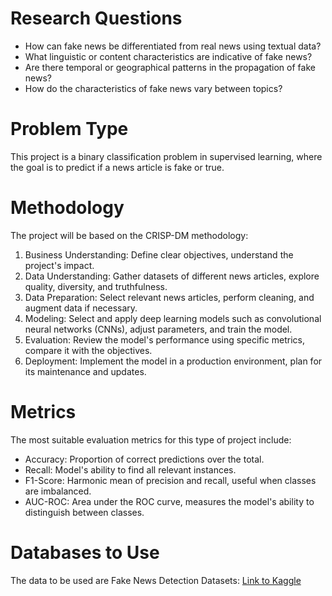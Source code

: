 # Research Questions

- How can fake news be differentiated from real news using textual data?
- What linguistic or content characteristics are indicative of fake news?
- Are there temporal or geographical patterns in the propagation of fake news?
- How do the characteristics of fake news vary between topics?

# Problem Type

This project is a binary classification problem in supervised learning, where the goal is to predict if a news article is fake or true.

# Methodology

The project will be based on the CRISP-DM methodology:
1. Business Understanding: Define clear objectives, understand the project's impact.
2. Data Understanding: Gather datasets of different news articles, explore quality, diversity, and truthfulness.
3. Data Preparation: Select relevant news articles, perform cleaning, and augment data if necessary.
4. Modeling: Select and apply deep learning models such as convolutional neural networks (CNNs), adjust parameters, and train the model.
5. Evaluation: Review the model's performance using specific metrics, compare it with the objectives.
6. Deployment: Implement the model in a production environment, plan for its maintenance and updates.

# Metrics

The most suitable evaluation metrics for this type of project include:
- Accuracy: Proportion of correct predictions over the total.
- Recall: Model's ability to find all relevant instances.
- F1-Score: Harmonic mean of precision and recall, useful when classes are imbalanced.
- AUC-ROC: Area under the ROC curve, measures the model's ability to distinguish between classes.

# Databases to Use

The data to be used are Fake News Detection Datasets:
[Link to Kaggle](https://www.kaggle.com/datasets/emineyetm/fake-news-detection-datasets)
